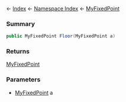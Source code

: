← [Index](Api-Index) ← [Namespace Index](Namespace-Index) ← [MyFixedPoint](VRage.MyFixedPoint)

### Summary

```csharp
public MyFixedPoint Floor(MyFixedPoint a)
```

### Returns

[MyFixedPoint](VRage.MyFixedPoint)

### Parameters

* [MyFixedPoint](VRage.MyFixedPoint) a

